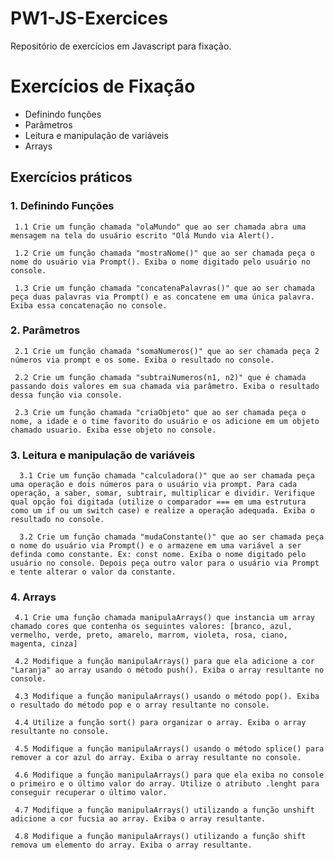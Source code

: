 # PW1-JS-Exercices
Repositório de exercícios em Javascript para fixação.

# Exercícios de Fixação
   - Definindo funções
   - Parâmetros
   - Leitura e manipulação de variáveis
   - Arrays

## Exercícios práticos
### 1. Definindo Funções
     1.1 Crie um função chamada "olaMundo" que ao ser chamada abra uma mensagem na tela do usuário escrito "Olá Mundo via Alert().

     1.2 Crie um função chamada "mostraNome()" que ao ser chamada peça o nome do usuário via Prompt(). Exiba o nome digitado pelo usuário no console.

     1.3 Crie um função chamada "concatenaPalavras()" que ao ser chamada peça duas palavras via Prompt() e as concatene em uma única palavra. Exiba essa concatenação no console.

### 2. Parâmetros
     2.1 Crie um função chamada "somaNumeros()" que ao ser chamada peça 2 números via prompt e os some. Exiba o resultado no console.

     2.2 Crie um função chamada "subtraiNumeros(n1, n2)" que é chamada passando dois valores em sua chamada via parâmetro. Exiba o resultado dessa função via console.

     2.3 Crie um função chamada "criaObjeto" que ao ser chamada peça o nome, a idade e o time favorito do usuário e os adicione em um objeto chamado usuario. Exiba esse objeto no console.

### 3. Leitura e manipulação de variáveis
      3.1 Crie um função chamada "calculadora()" que ao ser chamada peça uma operação e dois números para o usuário via prompt. Para cada operação, a saber, somar, subtrair, multiplicar e dividir. Verifique qual opção foi digitada (utilize o comparador === em uma estrutura como um if ou um switch case) e realize a operação adequada. Exiba o resultado no console.

      3.2 Crie um função chamada "mudaConstante()" que ao ser chamada peça o nome do usuário via Prompt() e o armazene em uma variável a ser definda como constante. Ex: const nome. Exiba o nome digitado pelo usuário no console. Depois peça outro valor para o usuário via Prompt e tente alterar o valor da constante.

### 4. Arrays
     4.1 Crie uma função chamada manipulaArrays() que instancia um array chamado cores que contenha os seguintes valores: [branco, azul, vermelho, verde, preto, amarelo, marrom, violeta, rosa, ciano, magenta, cinza]

     4.2 Modifique a função manipulaArrays() para que ela adicione a cor "Laranja" ao array usando o método push(). Exiba o array resultante no console.

     4.3 Modifique a função manipulaArrays() usando o método pop(). Exiba o resultado do método pop e o array resultante no console.

     4.4 Utilize a função sort() para organizar o array. Exiba o array resultante no console.

     4.5 Modifique a função manipulaArrays() usando o método splice() para remover a cor azul do array. Exiba o array resultante no console.

     4.6 Modifique a função manipulaArrays() para que ela exiba no console o primeiro e o último valor do array. Utilize o atributo .lenght para conseguir recuperar o último valor.

     4.7 Modifique a função manipulaArrays() utilizando a função unshift adicione a cor fucsia ao array. Exiba o array resultante.

     4.8 Modifique a função manipulaArrays() utilizando a função shift remova um elemento do array. Exiba o array resultante.


